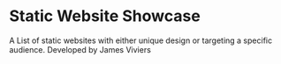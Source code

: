 Static Website Showcase
===

A List of static websites with either unique design or targeting a specific audience.
Developed by James Viviers